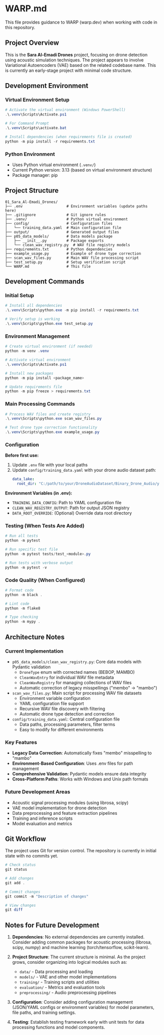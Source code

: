 # WARP.md

This file provides guidance to WARP (warp.dev) when working with code in this repository.

## Project Overview

This is the **Sara Al-Emadi Drones** project, focusing on drone detection using acoustic simulation techniques. The project appears to involve Variational Autoencoders (VAE) based on the related codebase name. This is currently an early-stage project with minimal code structure.

## Development Environment

### Virtual Environment Setup
```powershell
# Activate the virtual environment (Windows PowerShell)
.\.venv\Scripts\Activate.ps1

# For Command Prompt
.\.venv\Scripts\activate.bat

# Install dependencies (when requirements file is created)
python -m pip install -r requirements.txt
```

### Python Environment
- Uses Python virtual environment (`.venv/`)
- Current Python version: 3.13 (based on virtual environment structure)
- Package manager: pip

## Project Structure

```
01_Sara_Al-Emadi_Drones/
├── .env                    # Environment variables (update paths here)
├── .gitignore              # Git ignore rules
├── .venv/                  # Python virtual environment
├── config/                 # Configuration files
│   └── training_data.yaml  # Main configuration file
├── output/                 # Generated output files
├── p05_data_models/        # Data models package
│   ├── __init__.py         # Package exports
│   └── clean_wav_registry.py  # WAV file registry models
├── requirements.txt        # Python dependencies
├── example_usage.py        # Example of drone type correction
├── scan_wav_files.py       # Main WAV file processing script
├── test_setup.py           # Setup verification script
└── WARP.md                 # This file
```

## Development Commands

### Initial Setup
```powershell
# Install all dependencies
.\.venv\Scripts\python.exe -m pip install -r requirements.txt

# Verify setup is working
.\.venv\Scripts\python.exe test_setup.py
```

### Environment Management
```powershell
# Create virtual environment (if needed)
python -m venv .venv

# Activate virtual environment
.\.venv\Scripts\Activate.ps1

# Install new packages
python -m pip install <package_name>

# Update requirements file
python -m pip freeze > requirements.txt
```

### Main Processing Commands
```powershell
# Process WAV files and create registry
.\.venv\Scripts\python.exe scan_wav_files.py

# Test drone type correction functionality
.\.venv\Scripts\python.exe example_usage.py
```

### Configuration

**Before first use:**
1. Update `.env` file with your local paths
2. Update `config/training_data.yaml` with your drone audio dataset path:
   ```yaml
   data_lake:
     root_dir: "C:/path/to/your/DroneAudioDataset/Binary_Drone_Audio/yes_drone/"
   ```

**Environment Variables (in .env):**
- `TRAINING_DATA_CONFIG`: Path to YAML configuration file
- `CLEAN_WAV_REGISTRY_OUTPUT`: Path for output JSON registry
- `DATA_ROOT_OVERRIDE`: (Optional) Override data root directory

### Testing (When Tests Are Added)
```powershell
# Run all tests
python -m pytest

# Run specific test file
python -m pytest tests/test_<module>.py

# Run tests with verbose output
python -m pytest -v
```

### Code Quality (When Configured)
```powershell
# Format code
python -m black .

# Lint code
python -m flake8

# Type checking
python -m mypy .
```

## Architecture Notes

### Current Implementation
- `p05_data_models/clean_wav_registry.py`: Core data models with Pydantic validation
  - `DroneType` enum with corrected names (BEBOP, MAMBO)
  - `CleanWavEntry` for individual WAV file metadata
  - `CleanWavRegistry` for managing collections of WAV files
  - Automatic correction of legacy misspellings ("membo" → "mambo")
- `scan_wav_files.py`: Main script for processing WAV file datasets
  - Environment variable configuration
  - YAML configuration file support
  - Recursive WAV file discovery with filtering
  - Automatic drone type detection and correction
- `config/training_data.yaml`: Central configuration file
  - Data paths, processing parameters, filter terms
  - Easy to modify for different environments

### Key Features
- **Legacy Data Correction**: Automatically fixes "membo" misspelling to "mambo"
- **Environment-Based Configuration**: Uses .env files for path management
- **Comprehensive Validation**: Pydantic models ensure data integrity
- **Cross-Platform Paths**: Works with Windows and Unix path formats

### Future Development Areas
- Acoustic signal processing modules (using librosa, scipy)
- VAE model implementation for drone detection
- Data preprocessing and feature extraction pipelines
- Training and inference scripts
- Model evaluation and metrics

## Git Workflow

The project uses Git for version control. The repository is currently in initial state with no commits yet.

```powershell
# Check status
git status

# Add changes
git add .

# Commit changes
git commit -m "Description of changes"

# View changes
git diff
```

## Notes for Future Development

1. **Dependencies**: No external dependencies are currently installed. Consider adding common packages for acoustic processing (librosa, scipy, numpy) and machine learning (torch/tensorflow, scikit-learn).

2. **Project Structure**: The current structure is minimal. As the project grows, consider organizing into logical modules such as:
   - `data/` - Data processing and loading
   - `models/` - VAE and other model implementations  
   - `training/` - Training scripts and utilities
   - `evaluation/` - Metrics and evaluation tools
   - `preprocessing/` - Audio preprocessing pipelines

3. **Configuration**: Consider adding configuration management (JSON/YAML configs or environment variables) for model parameters, file paths, and training settings.

4. **Testing**: Establish testing framework early with unit tests for data processing functions and model components.